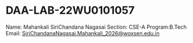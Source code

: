 # DAA-LAB-22WU0101057
Name: Mahankali SiriChandana Nagasai
Section: CSE-A
Program:B.Tech
Email: SiriChandanaNagasai.Mahankali_2026@woxsen.edu.in

